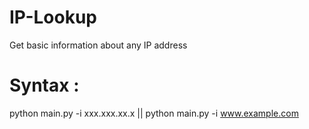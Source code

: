 # IP-Lookup
Get basic information about any IP address

# Syntax :
python main.py -i xxx.xxx.xx.x                ||                      python main.py -i www.example.com
